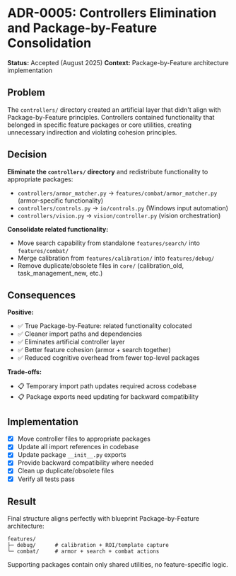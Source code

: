 # ADR-0005: Controllers Elimination and Package-by-Feature Consolidation

**Status:** Accepted (August 2025)
**Context:** Package-by-Feature architecture implementation

## Problem

The `controllers/` directory created an artificial layer that didn't align with Package-by-Feature principles. Controllers contained functionality that belonged in specific feature packages or core utilities, creating unnecessary indirection and violating cohesion principles.

## Decision

**Eliminate the `controllers/` directory** and redistribute functionality to appropriate packages:

- `controllers/armor_matcher.py` → `features/combat/armor_matcher.py` (armor-specific functionality)
- `controllers/controls.py` → `io/controls.py` (Windows input automation)
- `controllers/vision.py` → `vision/controller.py` (vision orchestration)

**Consolidate related functionality:**
- Move search capability from standalone `features/search/` into `features/combat/`
- Merge calibration from `features/calibration/` into `features/debug/`
- Remove duplicate/obsolete files in `core/` (calibration_old, task_management_new, etc.)

## Consequences

**Positive:**
- ✅ True Package-by-Feature: related functionality colocated
- ✅ Cleaner import paths and dependencies
- ✅ Eliminates artificial controller layer
- ✅ Better feature cohesion (armor + search together)
- ✅ Reduced cognitive overhead from fewer top-level packages

**Trade-offs:**
- 📋 Temporary import path updates required across codebase
- 📋 Package exports need updating for backward compatibility

## Implementation

- [x] Move controller files to appropriate packages
- [x] Update all import references in codebase
- [x] Update package `__init__.py` exports
- [x] Provide backward compatibility where needed
- [x] Clean up duplicate/obsolete files
- [x] Verify all tests pass

## Result

Final structure aligns perfectly with blueprint Package-by-Feature architecture:
```
features/
├─ debug/      # calibration + ROI/template capture
└─ combat/     # armor + search + combat actions
```

Supporting packages contain only shared utilities, no feature-specific logic.
